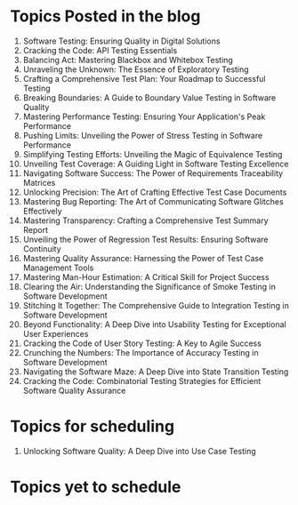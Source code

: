 # Topics Posted in the blog
1. Software Testing: Ensuring Quality in Digital Solutions
2. Cracking the Code: API Testing Essentials
3. Balancing Act: Mastering Blackbox and Whitebox Testing
4. Unraveling the Unknown: The Essence of Exploratory Testing
5. Crafting a Comprehensive Test Plan: Your Roadmap to Successful Testing
6. Breaking Boundaries: A Guide to Boundary Value Testing in Software Quality
7. Mastering Performance Testing: Ensuring Your Application's Peak Performance
8. Pushing Limits: Unveiling the Power of Stress Testing in Software Performance
9. Simplifying Testing Efforts: Unveiling the Magic of Equivalence Testing
10. Unveiling Test Coverage: A Guiding Light in Software Testing Excellence
11. Navigating Software Success: The Power of Requirements Traceability Matrices
12. Unlocking Precision: The Art of Crafting Effective Test Case Documents
13. Mastering Bug Reporting: The Art of Communicating Software Glitches Effectively
14. Mastering Transparency: Crafting a Comprehensive Test Summary Report
15. Unveiling the Power of Regression Test Results: Ensuring Software Continuity
16. Mastering Quality Assurance: Harnessing the Power of Test Case Management Tools
17. Mastering Man-Hour Estimation: A Critical Skill for Project Success
18. Clearing the Air: Understanding the Significance of Smoke Testing in Software Development
19. Stitching It Together: The Comprehensive Guide to Integration Testing in Software Development
20. Beyond Functionality: A Deep Dive into Usability Testing for Exceptional User Experiences
21. Cracking the Code of User Story Testing: A Key to Agile Success
22. Crunching the Numbers: The Importance of Accuracy Testing in Software Development
23. Navigating the Software Maze: A Deep Dive into State Transition Testing
24. Cracking the Code: Combinatorial Testing Strategies for Efficient Software Quality Assurance

# Topics for scheduling
1. Unlocking Software Quality: A Deep Dive into Use Case Testing

# Topics yet to schedule